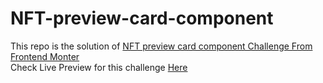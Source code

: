 # NFT-preview-card-component
This repo is the solution of [NFT preview card component Challenge From Frontend Monter](https://www.frontendmentor.io/challenges/nft-preview-card-component-SbdUL_w0U)\
Check Live Preview for this challenge [Here](https://nft-preview-card-component.onrender.com/)
